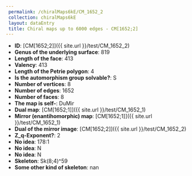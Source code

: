 ```yaml
--- 
 permalink: /chiralMaps6kE/CM_1652_2 
 collection: chiralMaps6kE
 layout: dataEntry
 title: Chiral maps up to 6000 edges - CM[1652;2]
---
```


- **ID**: [CM[1652;2]]({{ site.url }}/test/CM_1652_2)
- **Genus of the underlying surface**: 819
- **Length of the face**: 413
- **Valency**: 413
- **Length of the Petrie polygon**: 4
- **Is the automorphism group solvable?**: S
- **Number of vertices**: 8
- **Number of edges**: 1652
- **Number of faces**: 8
- **The map is self-**: DuMir
- **Dual map**: [CM[1652;1]]({{ site.url }}/test/CM_1652_1)
- **Mirror (enantihomorphic) map**: [CM[1652;1]]({{ site.url }}/test/CM_1652_1)
- **Dual of the mirror image**: [CM[1652;2]]({{ site.url }}/test/CM_1652_2)
- **Z_q-Exponent?**: 2
- **No idea**:  178:1
- **No idea**: N
- **No idea**: N
- **Skeleton**: Sk(8;4)^59
- **Some other kind of skeleton**: nan

